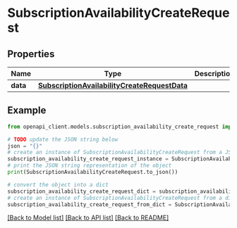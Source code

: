 # SubscriptionAvailabilityCreateRequest


## Properties

Name | Type | Description | Notes
------------ | ------------- | ------------- | -------------
**data** | [**SubscriptionAvailabilityCreateRequestData**](SubscriptionAvailabilityCreateRequestData.md) |  | 

## Example

```python
from openapi_client.models.subscription_availability_create_request import SubscriptionAvailabilityCreateRequest

# TODO update the JSON string below
json = "{}"
# create an instance of SubscriptionAvailabilityCreateRequest from a JSON string
subscription_availability_create_request_instance = SubscriptionAvailabilityCreateRequest.from_json(json)
# print the JSON string representation of the object
print(SubscriptionAvailabilityCreateRequest.to_json())

# convert the object into a dict
subscription_availability_create_request_dict = subscription_availability_create_request_instance.to_dict()
# create an instance of SubscriptionAvailabilityCreateRequest from a dict
subscription_availability_create_request_from_dict = SubscriptionAvailabilityCreateRequest.from_dict(subscription_availability_create_request_dict)
```
[[Back to Model list]](../README.md#documentation-for-models) [[Back to API list]](../README.md#documentation-for-api-endpoints) [[Back to README]](../README.md)


